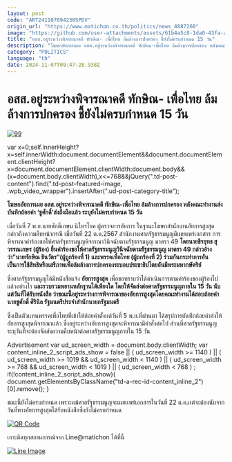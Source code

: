 ```yaml
---
layout: post
code: "ART241107094230SPDV"
origin_url: "https://www.matichon.co.th/politics/news_4887260"
image: "https://github.com/user-attachments/assets/61b4a5c8-1da0-43fa-a1d5-c20ba5ff6e50"
title: "อสส.อยู่ระหว่างพิจารณาคดี ทักษิณ- เพื่อไทย ล้มล้างการปกครอง ชี้ยังไม่ครบกำหนด 15 วัน"
description: "โฆษกอัยการเผย อสส.อยู่ระหว่างพิจารณาคดี ทักษิณ-เพื่อไทย ล้มล้างการปกครอง หลังคณะทำงานส่งบันทึกถ้อยคำ ‘ชูศักดิ์’ส่งถึงมือเเล้ว ระบุยังไม่ครบกำหนด 15 วัน"
category: "POLITICS"
language: "th"
date: 2024-11-07T09:47:28.938Z
---
```


# อสส.อยู่ระหว่างพิจารณาคดี ทักษิณ- เพื่อไทย ล้มล้างการปกครอง ชี้ยังไม่ครบกำหนด 15 วัน

[![](https://www.matichon.co.th/wp-content/uploads/2024/11/99-6.jpg "99")](https://www.matichon.co.th/wp-content/uploads/2024/11/99-6.jpg)

var x=0;self.innerHeight?x=self.innerWidth:document.documentElement&&document.documentElement.clientHeight?x=document.documentElement.clientWidth:document.body&&(x=document.body.clientWidth),x<=768&&jQuery(".td-post-content").find(".td-post-featured-image, .wpb\_video\_wrapper").insertAfter(".ud-post-category-title");

**โฆษกอัยการเผย อสส.อยู่ระหว่างพิจารณาคดี ทักษิณ-เพื่อไทย ล้มล้างการปกครอง หลังคณะทำงานส่งบันทึกถ้อยคำ ‘ชูศักดิ์’ส่งถึงมือเเล้ว ระบุยังไม่ครบกำหนด 15 วัน**

เมื่อวันที่ 7 พ.ย.นายศักดิ์เกษม นิไทรโยค ผู้ตรวจการอัยการ ในฐานะโฆษกสำนักงานอัยการสูงสุด กล่าวถึงความคืบหน้ากรณี เมื่อวันที่ 22 ต.ค.2567 สำนักงานศาลรัฐธรรมนูญมีเผยแพร่เอกสาร การพิจารณาคำร้องขอให้ศาลรัฐธรรมนูญพิจารณาวินิจฉัยตามรัฐธรรมนูญ มาตรา 49 **โดยนายธีรยุทธ สุวรรณเกษร (ผู้ร้อง) ยื่นคำร้องขอให้ศาลรัฐธรรมนูญวินิจฉัยตามรัฐธรรมนูญ มาตรา 49 กล่าวอ้างว่า”นายทักษิณ ชินวัตร”(ผู้ถูกร้องที่ 1) และพรรคเพื่อไทย (ผู้ถกร้องที่ 2) ร่วมกันกระทำการอันเป็นการใช้สิทธิหรือเสรีภาพเพื่อล้มล้างการปกครองระบอบประชาธิปไตยอันมีพระมหากษัตริย์**

ซึ่งศาลรัฐธรรมนูญได้มีหนังสือแจ้ง **อัยการสูงสุด** เพื่อขอทราบว่าได้ดำเนินการตามคำร้องของผู้ร้องไปแล้วอย่างไร **และรวบรวมพยานหลักฐานได้เพียงใด โดยให้จัดส่งต่อศาลรัฐธรรมนูญภายใน 15 วัน นับแต่วันที่ได้รับหนังสือ ว่าขณะนี้อยู่ระหว่างการพิจารณาของอัยการสูงสุดโดยคณะทำงานได้สอบถ้อยคำนายชูศักดิ์ ศิรินิล รัฐมนตรีประจำสำนักนายกรัฐมนตรี**

ซึ่งเป็นตัวเเทนพรรคเพื่อไทยที่เข้าให้ถ้อยคำตั้งเเต่วันที่ 5 พ.ย.ที่ผ่านมา ได้สรุปการบันทึกถ้อยคำส่งให้อัยการสูงสุดพิจารณาเเล้ว ซึ่งอยู่ระหว่างอัยการสูงสุดจะพิจารณามีคำสั่งต่อไป ส่วนที่ศาลรัฐธรรมนูญระบุวันที่จะต้องจัดส่งความคืบหน้าต่อศาลรัฐธรรมนูญภายใน 15 วัน

Advertisement var ud\_screen\_width = document.body.clientWidth; var content\_inline\_2\_script\_ads\_show = false || ( ud\_screen\_width >= 1140 ) || ( ud\_screen\_width >= 1019 && ud\_screen\_width < 1140 ) || ( ud\_screen\_width >= 768 && ud\_screen\_width < 1019 ) || ( ud\_screen\_width < 768 ) ; if(!content\_inline\_2\_script\_ads\_show){ document.getElementsByClassName("td-a-rec-id-content\_inline\_2")\[0\].remove(); }

ขณะนี้ยังไม่ครบกำหนด เพราะเเม้ศาลรัฐธรรมนูญจะเผยเเพร่เอกสารในวันที่ 22 ต.ค.เเต่จะต้องนับจากวันที่ทางอัยการสูงสุดได้รับหนังสือซึ่งยังไม่ครบกำหนด

[![QR Code](https://www.matichon.co.th/wp-content/uploads/2023/07/wob1371z.jpg)](https://lin.ee/ht0nDxX)

เกาะติดทุกสถานการณ์จาก Line@matichon ได้ที่นี่

[![Line Image](https://www.matichon.co.th/wp-content/uploads/2023/07/th.png)](https://lin.ee/ht0nDxX)